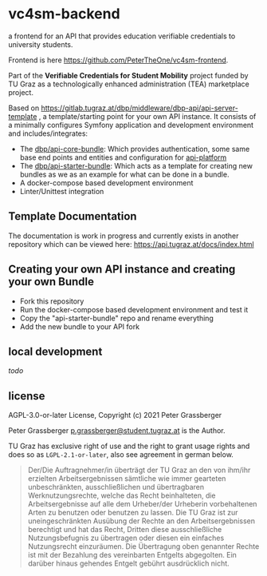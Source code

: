 vc4sm-backend
==============

a frontend for an API that provides education verifiable credentials to university students.

Frontend is here https://github.com/PeterTheOne/vc4sm-frontend.

Part of the **Verifiable Credentials for Student Mobility** project funded by TU Graz
as a technologically enhanced administration (TEA) marketplace project.

Based on https://gitlab.tugraz.at/dbp/middleware/dbp-api/api-server-template , a template/starting point for your own API instance.
It consists of a minimally configures Symfony application and development environment
and includes/integrates:

* The [dbp/api-core-bundle](https://gitlab.tugraz.at/dbp/middleware/dbp-api/api-core-bundle): Which provides authentication, some same base end points and entities and configuration for [api-platform](https://api-platform.com/)
* The [dbp/api-starter-bundle](https://gitlab.tugraz.at/dbp/middleware/dbp-api/api-starter-bundle): Which acts as a template for creating new bundles as
  we as an example for what can be done in a bundle.
* A docker-compose based development environment
* Linter/Unittest integration

Template Documentation
-------------

The documentation is work in progress and currently exists in another repository which can be viewed here:
https://api.tugraz.at/docs/index.html

Creating your own API instance and creating your own Bundle
-----------------------------------------------------------

* Fork this repository
* Run the docker-compose based development environment and test it
* Copy the "api-starter-bundle" repo and rename everything
* Add the new bundle to your API fork


local development
-----------------

*todo*

license
-------

AGPL-3.0-or-later License, Copyright (c) 2021 Peter Grassberger

Peter Grassberger <p.grassberger@student.tugraz.at> is the Author.

TU Graz has exclusive right of use and the right to grant usage rights and does so as `LGPL-2.1-or-later`,
also see agreement in german below.

> Der/Die Auftragnehmer/in überträgt der TU Graz an den von ihm/ihr erzielten
Arbeitsergebnissen sämtliche wie immer gearteten unbeschränkten,
ausschließlichen und übertragbaren Werknutzungsrechte, welche das Recht
beinhalteten, die Arbeitsergebnisse auf alle dem Urheber/der Urheberin
vorbehaltenen Arten zu benutzen oder benutzen zu lassen. Die TU Graz ist zur
uneingeschränkten Ausübung der Rechte an den Arbeitsergebnissen berechtigt und
hat das Recht, Dritten diese ausschließliche Nutzungsbefugnis zu übertragen oder
diesen ein einfaches Nutzungsrecht einzuräumen. Die Übertragung oben genannter
Rechte ist mit der Bezahlung des vereinbarten Entgelts abgegolten. Ein darüber
hinaus gehendes Entgelt gebührt ausdrücklich nicht.
